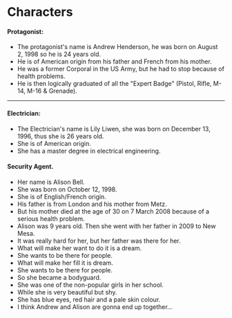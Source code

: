 ﻿# Characters

#### Protagonist:
* The protagonist's name is Andrew Henderson, he was born on August 2, 1998 so he is 24 years old.
* He is of American origin from his father and French from his mother.
* He was a former Corporal in the US Army, but he had to stop because of health problems.
* He is then logically graduated of all the "Expert Badge" (Pistol, Rifle, M-14, M-16 & Grenade).

***

#### Electrician:
* The Electrician's name is Lily Liwen, she was born on December 13, 1996, thus she is 26 years old.
* She is of American origin.
* She has a master degree in electrical engineering.

#### Security Agent.
* Her name is Alison Bell.
* She was born on October 12, 1998.
* She is of English/French origin.
* His father is from London and his mother from Metz.
* But his mother died at the age of 30 on 7 March 2008 because of a serious health problem.
* Alison was 9 years old. Then she went with her father in 2009 to New Mesa.
* It was really hard for her, but her father was there for her.
* What will make her want to do it is a dream.
* She wants to be there for people.
* What will make her fill it is dream.
* She wants to be there for people.
* So she became a bodyguard.
* She was one of the non-popular girls in her school.
* While she is very beautiful but shy.
* She has blue eyes, red hair and a pale skin colour.
* I think Andrew and Alison are gonna end up together...